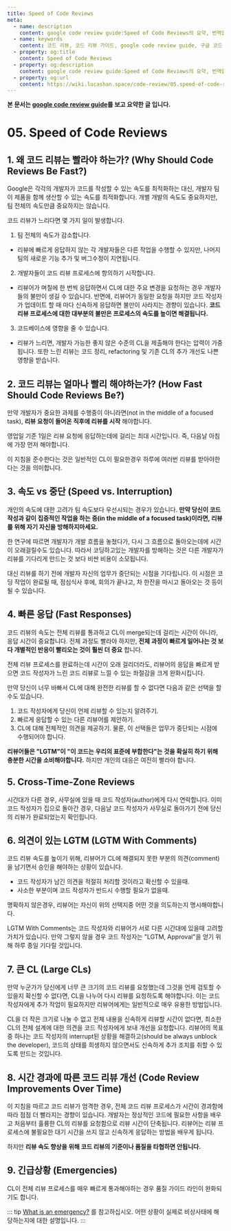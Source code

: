 ```yaml
---
title: Speed of Code Reviews
meta:
  - name: description
    content: google code review guide:Speed of Code Reviews의 요약, 번역입니다.
  - name: keywords
    content: 코드 리뷰, 코드 리뷰 가이드, google code review guide, 구글 코드 리뷰 가이드, code review, 코드 리뷰 방법, how to code review, 코드 리뷰 무엇을 봐야 하는가, 코드 리뷰 속도
  - property: og:title
    content: Speed of Code Reviews
  - property: og:description
    content: google code review guide:Speed of Code Reviews의 요약, 번역입니다.
  - property: og:url
    content: https://wiki.lucashan.space/code-review/05.speed-of-code-reviews.html
---
```

**본 문서는 [google code review guide](https://google.github.io/eng-practices/review/reviewer/speed.html)를 보고 요약한 글 입니다.**

# 05. Speed of Code Reviews

## 1. 왜 코드 리뷰는 빨라야 하는가? (Why Should Code Reviews Be Fast?)
Google은 각각의 개발자가 코드를 작성할 수 있는 속도를 최적화하는 대신, 개발자 팀이 제품을 함께 생산할 수 있는 속도를 최적화합니다. 개별 개발의 속도도 중요하지만, 팀 전체의 속도만큼 중요하지는 않습니다.

코드 리뷰가 느리다면 몇 가지 일이 발생합니다.

1. 팀 전체의 속도가 감소합니다.
- 리뷰에 빠르게 응답하지 않는 각 개발자들은 다른 작업을 수행할 수 있지만, 나머지 팀의 새로운 기능 추가 및 버그수정이 지연됩니다.
2. 개발자들이 코드 리뷰 프로세스에 항의하기 시작합니다.
- 리뷰어가 며칠에 한 번씩 응답하면서 CL에 대한 주요 변경을 요청하는 경우 개발자들의 불만이 생길 수 있습니다. 반면에, 리뷰어가 동일한 요청을 하지만 코드 작성자가 업데이트 할 때 마다 신속하게 응답하면 불만이 사라지는 경향이 있습니다. **코드 리뷰 프로세스에 대한 대부분의 불만은 프로세스의 속도를 높이면 해결됩니다.**
3. 코드베이스에 영향을 줄 수 있습니다.
- 리뷰가 느리면, 개발자 가능한 좋지 않은 수준의 CL을 제출해야 한다는 압력이 가중됩니다. 또한 느린 리뷰는 코드 정리, refactoring 및 기존 CL의 추가 개선도 나쁜 영향을 받습니다.

## 2. 코드 리뷰는 얼마나 빨리 해야하는가? (How Fast Should Code Reviews Be?)
만약 개발자가 중요한 과제를 수행중이 아니라면(not in the middle of a focused task), **리뷰 요청이 들어온 직후에 리뷰를 시작** 해야합니다.

영업일 기준 1일은 리뷰 요청에 응답하는데에 걸리는 최대 시간입니다. 즉, 다음날 아침에 가장 먼저 해야합니다.

이 지침을 준수한다는 것은 일반적인 CL이 필요한경우 하루에 여러번 리뷰를 받아야한다는 것을 의미합니다.

## 3. 속도 vs 중단 (Speed vs. Interruption)
개인의 속도에 대한 고려가 팀 속도보다 우선시되는 경우가 있습니다. **만약 당신이 코드 작성과 같이 집중적인 작업을 하는 중(in the middle of a focused task)이라면, 리뷰를 위해 자기 자신을 방해하지마세요.**

한 연구에 따르면 개발자가 개발 흐름을 놓쳤다가, 다시 그 흐름으로 돌아오는데에 시간이 오래걸릴수도 있습니다. 따라서 코딩하고있는 개발자를 방해하는 것은 다른 개발자가 리뷰를 기다리게 만드는 것 보다 비싼 비용이 소모됩니다.

대신 리뷰를 하기 전에 개발자 자신의 업무가 중단되는 시점을 기다립니다. 이 시점은 코딩 작업이 완료될 때, 점심식사 후에, 회의가 끝나고, 차 한잔을 마시고 돌아오는 것 등이 될 수 있습니다.

## 4. 빠른 응답 (Fast Responses)
코드 리뷰의 속도는 전체 리뷰를 통과하고 CL이 merge되는데 걸리는 시간이 아니라, 응답 시간이 중요합니다. 전체 과정도 빨라야 하지만, **전체 과정이 빠르게 일어나는 것 보다 개별적인 반응이 빨리오는 것이 훨씬 더 중요** 합니다.

전체 리뷰 프로세스를 완료하는데 시간이 오래 걸리더라도, 리뷰어의 응답을 빠르게 받으면 코드 작성자가 느린 코드 리뷰로 느낄 수 있는 좌절감을 크게 완화시킵니다.

만약 당신이 너무 바빠서 CL에 대해 완전한 리뷰를 할 수 없다면 다음과 같은 선택을 할 수도 있습니다.
1. 코드 작성자에게 당신이 언제 리뷰할 수 있는지 알려주기.
2. 빠르게 응답할 수 있는 다른 리뷰어를 제안하기.
3. CL에 대해 전체적인 의견을 제공하기.
물론, 이 선택들은 업무가 중단되는 시점에 수행되어야 합니다.

**리뷰어들은 "LGTM"이 "이 코드는 우리의 표준에 부합한다"는 것을 확실히 하기 위해 충분한 시간을 소비해야합니다.** 하지만 개인의 대응은 여전히 빨라야 합니다.

## 5. Cross-Time-Zone Reviews
시간대가 다른 경우, 사무실에 있을 때 코드 작성자(author)에게 다시 연락합니다. 이미 코드 작성자가 집으로 돌아간 경우, 다음날 코드 작성자가 사무실로 돌아가기 전에 당신의 리뷰가 완료되었는지 확인힙니다.

## 6. 의견이 있는 LGTM (LGTM With Comments)
코드 리뷰 속도를 높이기 위해, 리뷰어가 CL에 해결되지 못한 부분의 의견(comment)을 남기면서 승인을 해야하는 상황이 있습니다.

- 코드 작성자가 남긴 의견을 적절히 처리할 것이라고 확신할 수 있을때.
- 사소한 부분이며 코드 작성자가 반드시 수행할 필요가 없을때.

명확하지 않은경우, 리뷰어는 자신이 위의 선택지중 어떤 것을 의도하는지 명시해야합니다.

LGTM With Comments는 코드 작성자와 리뷰어가 서로 다른 시간대에 있을때 고려할 가치가 있습니다. 만약 그렇지 않을 경우 코드 작성자는 "LGTM, Approval"을 얻기 위해 하루 종일 기다릴 것입니다.

## 7. 큰 CL (Large CLs)
만약 누군가가 당신에게 너무 큰 크기의 코드 리뷰를 요청했는데 그것을 언제 검토할 수 있을지 확신할 수 없다면, CL을 나누어 다시 리뷰를 요청하도록 해야합니다. 이는 코드 작성자에게 추가 작업이 필요하지만 리뷰어에게는 일반적으로 매우 유용한 방법입니다.

CL을 더 작은 크기로 나눌 수 없고 전체 내용을 신속하게 리뷰할 시간이 없다면, 최소한 CL의 전체 설계에 대한 의견을 코드 작성자에게 보내 개선을 요청합니다. 리뷰어의 목표 중 하나는 코드 작성자의 interrupt된 상황을 해결하고(should be always unblock the developer), 코드의 상태를 희생하지 않으면서도 신속하게 추가 조치를 취할 수 있도록 만드는 것입니다.

## 8. 시간 경과에 따른 코드 리뷰 개선 (Code Review Improvements Over Time)
이 지침을 따르고 코드 리뷰가 엄격한 경우, 전체 코드 리뷰 프로세스가 시간이 경과함에 따라 점점 더 빨라지는 경향이 있습니다. 개발자는 정상적인 코드에 필요한 사항을 배우고 처음부터 훌륭한 CL의 리뷰를 요청함으로 리뷰 시간이 단축됩니다. 리뷰어는 리뷰 프로세스에 불필요한 대기 시간을 쓰지 않고 신속하게 응답하는 방법을 배우게 됩니다.

하지만 **리뷰 속도 향상을 위해 코드 리뷰의 기준이나 품질을 타협하면 안됩니다.**

## 9. 긴급상황 (Emergencies)
CL이 전체 리뷰 프로세스를 매우 빠르게 통과해야하는 경우 품질 가이드 라인이 완화되기도 합니다.

::: tip
[What is an emergency?](https://google.github.io/eng-practices/review/emergencies.html#what) 를 참고하십시오. 어떤 상황이 실제로 비상사태에 해당하는지에 대한 설명입니다.
:::